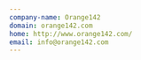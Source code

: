 ```yaml
---
company-name: Orange142
domain: orange142.com
home: http://www.orange142.com/
email: info@orange142.com
---
```




